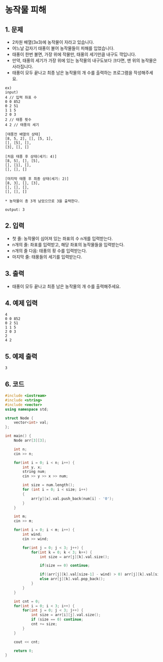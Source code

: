 # 농작물 피해 #

## 1. 문제
- 2차원 배열(3x3)에 농작물이 자라고 있습니다.
- 어느날 갑자기 태풍이 불어 농작물들이 피해를 입었습니다.
- 태풍이 한번 불면, 가장 위에 작물만, 태풍의 세기만큼 내구도 깍입니다.
- 만약, 태풍의 세기가 가장 위에 있는 농작물의 내구도보다 크다면, 맨 위의 농작물은 사라집니다.
- 태풍이 모두 끝나고 최종 남은 농작물의 개 수를 출력하는 프로그램을 작성해주세요.

```
ex)
input)
4 // 입력 좌표 수
0 0 852
0 2 51
1 1 5
2 0 3
2 // 태풍 횟수
4 2 // 태풍의 세기 

[태풍전 배열의 상태]
[8, 5, 2], [], [5, 1],
[], [5], [],
[3], [], []

[처음 태풍 후 상태(세기: 4)]
[8, 5], [], [5],
[], [1], [],
[], [], []

[마지막 태풍 후 최종 상태(세기: 2)]
[8, 3], [], [3],
[], [], [],
[], [], []

* 농작물이 총 3개 남았으므로 3을 출력한다.

output: 3
```

## 2. 입력
- 첫 줄: 농작물이 심어져 있는 좌표의 수 n개를 입력받는다.
- n개의 줄: 좌표를 입력받고, 해당 좌표의 농작물들을 입력받는다.
- n개의 줄 다음: 태풍의 횟 수를 입력받는다.
- 마지막 줄: 태풍들의 세기를 입력받는다.

## 3. 출력

- 태풍이 모두 끝나고 최종 남은 농작물의 개 수를 출력해주세요.

## 4. 예제 입력
```
4
0 0 852
0 2 51
1 1 5
2 0 3
2
4 2
```

## 5. 예제 출력

```
3
```

## 6. 코드

```c++
#include <iostream>
#include <string>
#include <vector>
using namespace std;

struct Node {
    vector<int> val;
};

int main() {
    Node arr[3][3];

    int n;
    cin >> n;

    for(int i = 0; i < n; i++) {
        int y, x;
        string num;
        cin >> y >> x >> num;

        int size = num.length();
        for (int i = 0; i < size; i++)
        {
            arr[y][x].val.push_back(num[i] - '0');
        }
    }

    int m;
    cin >> m;

    for(int i = 0; i < m; i++) {
        int wind;
        cin >> wind;

        for(int j = 0; j < 3; j++) {
            for(int k = 0; k < 3; k++) {
                int size = arr[j][k].val.size();

                if(size == 0) continue;

                if((arr[j][k].val[size-1] - wind) > 0) arr[j][k].val[size-1] -= wind;
                else arr[j][k].val.pop_back();
            }
        }
    }

    int cnt = 0;
    for(int i = 0; i < 3; i++) {
        for(int j = 0; j < 3; j++) {
            int size = arr[i][j].val.size();
            if (size == 0) continue;
            cnt += size;
        }
    }

    cout << cnt;

    return 0;
}
```
